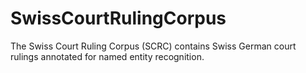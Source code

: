 # SwissCourtRulingCorpus
The Swiss Court Ruling Corpus (SCRC) contains Swiss German court rulings annotated for named entity recognition.
